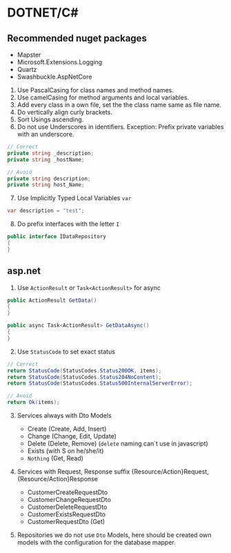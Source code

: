 # DOTNET/C#

## Recommended nuget packages

- Mapster
- Microsoft.Extensions.Logging
- Quartz
- Swashbuckle.AspNetCore

1. Use PascalCasing for class names and method names.
2. Use camelCasing for method arguments and local variables.
3. Add every class in a own file, set the the class name same as file name.
4. Do vertically align curly brackets.
5. Sort Usings ascending.
6. Do not use Underscores in identifiers. Exception: Prefix private variables with an underscore.
```cs
// Correct
private string _description;
private string _hostName;

// Avoid
private string description;
private string host_Name;
```
7. Use Implicitly Typed Local Variables `var`
```cs
var description = "test";
```
8. Do prefix interfaces with the letter `I`
```cs
public interface IDataRepository
{
}
```
## asp.net

1. Use `ActionResult` or `Task<ActionResult>` for async
```cs
public ActionResult GetData()
{
}

public async Task<ActionResult> GetDataAsync()
{
}

```
2. Use `StatusCode` to set exact status
```cs
// Correct
return StatusCode(StatusCodes.Status200OK, items);
return StatusCode(StatusCodes.Status204NoContent);
return StatusCode(StatusCodes.Status500InternalServerError);

// Avoid
return Ok(items);
```

3. Services always with Dto Models
   - Create (Create, Add, Insert)
   - Change (Change, Edit, Update)
   - Delete (Delete, Remove) (`delete` naming can`t use in javascript)
   - Exists (with S on he/she/it)
   - `Nothing` (Get, Read)
   
4. Services with Request, Response suffix {Resource/Action}Request, {Resource/Action}Response
   - CustomerCreateRequestDto
   - CustomerChangeRequestDto
   - CustomerDeleteRequestDto
   - CustomerExistsRequestDto
   - CustomerRequestDto (Get)
6. Repositories we do not use `Dto` Models, here should be created own models with the configuration for the database mapper.
